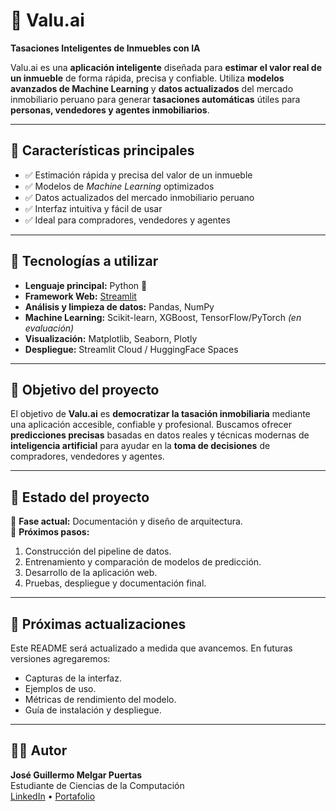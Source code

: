 # 🏡 Valu.ai  
**Tasaciones Inteligentes de Inmuebles con IA**  

Valu.ai es una **aplicación inteligente** diseñada para **estimar el valor real de un inmueble** de forma rápida, precisa y confiable. Utiliza **modelos avanzados de Machine Learning** y **datos actualizados** del mercado inmobiliario peruano para generar **tasaciones automáticas** útiles para **personas, vendedores y agentes inmobiliarios**.  

---

## 🚀 Características principales  
- ✅ Estimación rápida y precisa del valor de un inmueble  
- ✅ Modelos de *Machine Learning* optimizados  
- ✅ Datos actualizados del mercado inmobiliario peruano  
- ✅ Interfaz intuitiva y fácil de usar  
- ✅ Ideal para compradores, vendedores y agentes  

---

## 🧩 Tecnologías a utilizar  
- **Lenguaje principal:** Python 🐍  
- **Framework Web:** [Streamlit](https://streamlit.io/)  
- **Análisis y limpieza de datos:** Pandas, NumPy  
- **Machine Learning:** Scikit-learn, XGBoost, TensorFlow/PyTorch *(en evaluación)*  
- **Visualización:** Matplotlib, Seaborn, Plotly  
- **Despliegue:** Streamlit Cloud / HuggingFace Spaces  

---

## 📌 Objetivo del proyecto  
El objetivo de **Valu.ai** es **democratizar la tasación inmobiliaria** mediante una aplicación accesible, confiable y profesional. Buscamos ofrecer **predicciones precisas** basadas en datos reales y técnicas modernas de **inteligencia artificial** para ayudar en la **toma de decisiones** de compradores, vendedores y agentes.  

---

## 📅 Estado del proyecto  
🔹 **Fase actual:** Documentación y diseño de arquitectura.  
🔹 **Próximos pasos:**  
1. Construcción del pipeline de datos.  
2. Entrenamiento y comparación de modelos de predicción.  
3. Desarrollo de la aplicación web.  
4. Pruebas, despliegue y documentación final.  

---

## 📌 Próximas actualizaciones  
Este README será actualizado a medida que avancemos. En futuras versiones agregaremos:  
- Capturas de la interfaz.  
- Ejemplos de uso.  
- Métricas de rendimiento del modelo.  
- Guía de instalación y despliegue.  

---

## 👨‍💻 Autor  
**José Guillermo Melgar Puertas**  
Estudiante de Ciencias de la Computación  
[LinkedIn](www.linkedin.com/in/josé-guillermo-melgar-puertas-abb1712bb) • [Portafolio](jose-melgar.github.io/Portafolio_Jose-Melgar/ )

